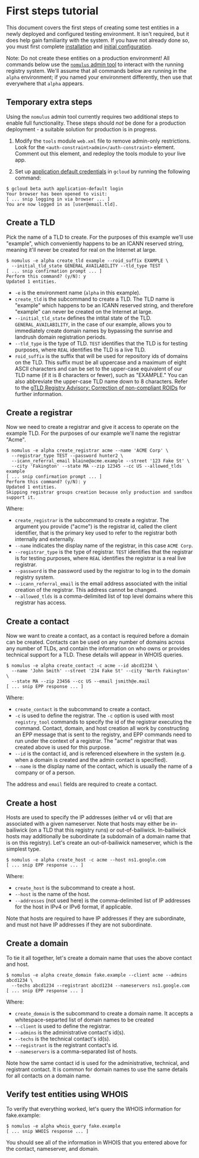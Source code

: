 # First steps tutorial

This document covers the first steps of creating some test entities in a newly
deployed and configured testing environment. It isn't required, but it does help
gain familiarity with the system. If you have not already done so, you must
first complete [installation](./install.md) and [initial
configuration](./configuration.md).

Note: Do not create these entities on a production environment! All commands
below use the [`nomulus` admin tool](./admin-tool.md) to interact with the
running registry system. We'll assume that all commands below are running in the
`alpha` environment; if you named your environment differently, then use that
everywhere that `alpha` appears.

## Temporary extra steps

Using the `nomulus` admin tool currently requires two additional steps to enable
full functionality.  These steps should _not_ be done for a production
deployment - a suitable solution for production is in progress.

1.  Modify the `tools` module `web.xml` file to remove admin-only restrictions.
    Look for the `<auth-constraint>admin</auth-constraint>` element.  Comment
    out this element, and redeploy the tools module to your live app.

2.  Set up [application default credentials][app-default-creds] in `gcloud` by
    running the following command:

```shell
$ gcloud beta auth application-default login
Your browser has been opened to visit:
[ ... snip logging in via browser ... ]
You are now logged in as [user@email.tld].
```

[app-default-creds]: https://developers.google.com/identity/protocols/application-default-credentials

## Create a TLD

Pick the name of a TLD to create. For the purposes of this example we'll use
"example", which conveniently happens to be an ICANN reserved string, meaning
it'll never be created for real on the Internet at large.

```shell
$ nomulus -e alpha create_tld example --roid_suffix EXAMPLE \
  --initial_tld_state GENERAL_AVAILABILITY --tld_type TEST
[ ... snip confirmation prompt ... ]
Perform this command? (y/N): y
Updated 1 entities.
```

*   `-e` is the environment name (`alpha` in this example).
*   `create_tld` is the subcommand to create a TLD. The TLD name is "example"
    which happens to be an ICANN reserved string, and therefore "example" can
    never be created on the Internet at large.
*   `--initial_tld_state` defines the intital state of the TLD.
    `GENERAL_AVAILABILITY`, in the case of our example, allows you to
    immediately create domain names by bypassing the sunrise and landrush domain
    registration periods.
*   `--tld_type` is the type of TLD. `TEST` identifies that the TLD is for
    testing purposes, where `REAL` identifies the TLD is a live TLD.
*   `roid_suffix` is the suffix that will be used for repository ids of domains
    on the TLD. This suffix must be all uppercase and a maximum of eight ASCII
    characters and can be set to the upper-case equivalent of our TLD name (if
    it is 8 characters or fewer), such as "EXAMPLE." You can also abbreviate the
    upper-case TLD name down to 8 characters. Refer to the [gTLD Registry
    Advisory: Correction of non-compliant ROIDs][roids] for further information.

## Create a registrar

Now we need to create a registrar and give it access to operate on the example
TLD. For the purposes of our example we'll name the registrar "Acme".

```shell
$ nomulus -e alpha create_registrar acme --name 'ACME Corp' \
  --registrar_type TEST --password hunter2 \
  --icann_referral_email blaine@acme.example --street '123 Fake St' \
  --city 'Fakington' --state MA --zip 12345 --cc US --allowed_tlds example
[ ... snip confirmation prompt ... ]
Perform this command? (y/N): y
Updated 1 entities.
Skipping registrar groups creation because only production and sandbox
support it.
```

Where:

*   `create_registrar` is the subcommand to create a registrar. The argument you
    provide ("acme") is the registrar id, called the client identifier, that is
    the primary key used to refer to the registrar both internally and
    externally.
*   `--name` indicates the display name of the registrar, in this case `ACME
    Corp`.
*   `--registrar_type` is the type of registrar. `TEST` identifies that the
    registrar is for testing purposes, where `REAL` identifies the registrar is
    a real live registrar.
*   `--password` is the password used by the registrar to log in to the domain
    registry system.
*   `--icann_referral_email` is the email address associated with the initial
    creation of the registrar. This address cannot be changed.
*   `--allowed_tlds` is a comma-delimited list of top level domains where this
    registrar has access.

## Create a contact

Now we want to create a contact, as a contact is required before a domain can be
created. Contacts can be used on any number of domains across any number of
TLDs, and contain the information on who owns or provides technical support for
a TLD. These details will appear in WHOIS queries.

```shell
$ nomulus -e alpha create_contact -c acme --id abcd1234 \
  --name 'John Smith' --street '234 Fake St' --city 'North Fakington' \
  --state MA --zip 23456 --cc US --email jsmith@e.mail
[ ... snip EPP response ... ]
```

Where:

*   `create_contact` is the subcommand to create a contact.
*   `-c` is used to define the registrar. The `-c` option is used with most
    `registry_tool` commands to specify the id of the registrar executing the
    command. Contact, domain, and host creation all work by constructing an EPP
    message that is sent to the registry, and EPP commands need to run under the
    context of a registrar. The "acme" registrar that was created above is used
    for this purpose.
*   `--id` is the contact id, and is referenced elsewhere in the system (e.g.
    when a domain is created and the admin contact is specified).
*   `--name` is the display name of the contact, which is usually the name of a
    company or of a person.

The address and `email` fields are required to create a contact.

## Create a host

Hosts are used to specify the IP addresses (either v4 or v6) that are associated
with a given nameserver. Note that hosts may either be in-bailiwick (on a TLD
that this registry runs) or out-of-bailiwick. In-bailiwick hosts may
additionally be subordinate (a subdomain of a domain name that is on this
registry). Let's create an out-of-bailiwick nameserver, which is the simplest
type.

```shell
$ nomulus -e alpha create_host -c acme --host ns1.google.com
[ ... snip EPP response ... ]
```

Where:

*   `create_host` is the subcommand to create a host.
*   `--host` is the name of the host.
*   `--addresses` (not used here) is the comma-delimited list of IP addresses
    for the host in IPv4 or IPv6 format, if applicable.

Note that hosts are required to have IP addresses if they are subordinate, and
must not have IP addresses if they are not subordinate.

## Create a domain

To tie it all together, let's create a domain name that uses the above contact
and host.

```shell
$ nomulus -e alpha create_domain fake.example --client acme --admins abcd1234 \
  --techs abcd1234 --registrant abcd1234 --nameservers ns1.google.com
[ ... snip EPP response ... ]
```

Where:

*   `create_domain` is the subcommand to create a domain name. It accepts a
    whitespace-separted list of domain names to be created
*   `--client` is used to define the registrar.
*   `--admins` is the administrative contact's id(s).
*   `--techs` is the technical contact's id(s).
*   `--registrant` is the registrant contact's id.
*   `--nameservers` is a comma-separated list of hosts.

Note how the same contact id is used for the administrative, technical, and
registrant contact. It is common for domain names to use the same details for
all contacts on a domain name.

## Verify test entities using WHOIS

To verify that everything worked, let's query the WHOIS information for
fake.example:

```shell
$ nomulus -e alpha whois_query fake.example
[ ... snip WHOIS response ... ]
```

You should see all of the information in WHOIS that you entered above for the
contact, nameserver, and domain.

[roids]: https://www.icann.org/resources/pages/correction-non-compliant-roids-2015-08-26-en
